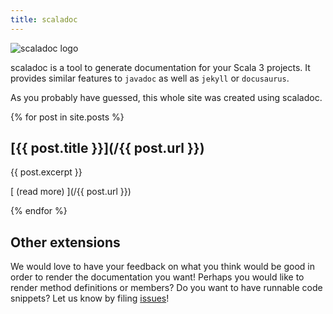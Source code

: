 ```yaml
---
title: scaladoc
---
```


![scaladoc logo](/images/scaladoc-logo.png)

scaladoc is a tool to generate documentation for your Scala 3 projects. It provides similar features to `javadoc` as well as `jekyll` or `docusaurus`.

As you probably have guessed, this whole site was created using scaladoc.


{% for post in site.posts %}
## [{{ post.title }}](/{{ post.url }})

{{ post.excerpt }}

[ (read more) ](/{{ post.url }})

{% endfor %}

## Other extensions

We would love to have your feedback on what you think would be good in order to
render the documentation you want! Perhaps you would like to render method
definitions or members? Do you want to have runnable code snippets? Let us know
by filing [issues](https://github.com/lampepfl/dotty/issues/new)!
